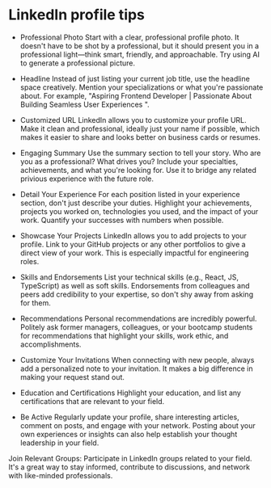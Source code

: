 # LinkedIn profile tips

- Professional Photo
Start with a clear, professional profile photo. It doesn't have to be shot by a professional, but it should present you in a professional light—think smart, friendly, and approachable. Try using AI to generate a professional picture.

- Headline
Instead of just listing your current job title, use the headline space creatively. Mention your specializations or what you're passionate about. For example, "Aspiring Frontend Developer | Passionate About Building Seamless User Experiences ".

- Customized URL
LinkedIn allows you to customize your profile URL. Make it clean and professional, ideally just your name if possible, which makes it easier to share and looks better on business cards or resumes.

- Engaging Summary
Use the summary section to tell your story. Who are you as a professional? What drives you? Include your specialties, achievements, and what you're looking for. Use it to bridge any related privious experience with the future role.

- Detail Your Experience
For each position listed in your experience section, don't just describe your duties. Highlight your achievements, projects you worked on, technologies you used, and the impact of your work. Quantify your successes with numbers when possible.

- Showcase Your Projects
LinkedIn allows you to add projects to your profile. Link to your GitHub projects or any other portfolios to give a direct view of your work. This is especially impactful for engineering roles.

- Skills and Endorsements
List your technical skills (e.g., React, JS, TypeScript) as well as soft skills. Endorsements from colleagues and peers add credibility to your expertise, so don't shy away from asking for them.

- Recommendations
Personal recommendations are incredibly powerful. Politely ask former managers, colleagues, or your bootcamp students for recommendations that highlight your skills, work ethic, and accomplishments.

- Customize Your Invitations
When connecting with new people, always add a personalized note to your invitation. It makes a big difference in making your request stand out.

- Education and Certifications
Highlight your education, and list any certifications that are relevant to your field.

- Be Active
Regularly update your profile, share interesting articles, comment on posts, and engage with your network. Posting about your own experiences or insights can also help establish your thought leadership in your field.





Join Relevant Groups: Participate in LinkedIn groups related to your field. It's a great way to stay informed, contribute to discussions, and network with like-minded professionals.

